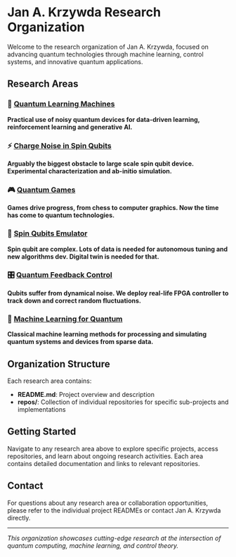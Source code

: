 # Jan A. Krzywda Research Organization

Welcome to the research organization of Jan A. Krzywda, focused on advancing quantum technologies through machine learning, control systems, and innovative quantum applications.

## Research Areas

### 🧠 [Quantum Learning Machines](https://github.com/JAK-lab/quantum-learning-machines)
**Practical use of noisy quantum devices for data-driven learning, reinforcement learning and generative AI.**

### ⚡ [Charge Noise in Spin Qubits](https://github.com/JAK-lab/charge-noise-spin-qubits)
**Arguably the biggest obstacle to large scale spin qubit device. Experimental characterization and ab-initio simulation.**

### 🎮 [Quantum Games](https://github.com/JAK-lab/quantum-games)
**Games drive progress, from chess to computer graphics. Now the time has come to quantum technologies.**

### 🔬 [Spin Qubits Emulator](https://github.com/JAK-lab/spin-qubit-emulator)
**Spin qubit are complex. Lots of data is needed for autonomous tuning and new algorithms dev. Digital twin is needed for that.**

### 🎛️ [Quantum Feedback Control](https://github.com/JAK-lab/quantum-feedback-control)
**Qubits suffer from dynamical noise. We deploy real-life FPGA controller to track down and correct random fluctuations.**

### 🤖 [Machine Learning for Quantum](https://github.com/JAK-lab/machine-learning-quantum)
**Classical machine learning methods for processing and simulating quantum systems and devices from sparse data.**

## Organization Structure

Each research area contains:
- **README.md**: Project overview and description
- **repos/**: Collection of individual repositories for specific sub-projects and implementations

## Getting Started

Navigate to any research area above to explore specific projects, access repositories, and learn about ongoing research activities. Each area contains detailed documentation and links to relevant repositories.

## Contact

For questions about any research area or collaboration opportunities, please refer to the individual project READMEs or contact Jan A. Krzywda directly.

---

*This organization showcases cutting-edge research at the intersection of quantum computing, machine learning, and control theory.*
